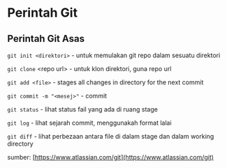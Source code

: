 # Perintah Git

## Perintah Git Asas

`git init <direktori>` - untuk memulakan git repo dalam sesuatu direktori

`git clone` &lt;repo url&gt; - untuk klon direktori, guna repo url

`git add <file>` - stages all changes in directory for the next commit

`git commit -m "<mesej>"` - commit

`git status` - lihat status fail yang ada di ruang stage

`git log` - lihat sejarah commit, menggunakah format lalai

`git diff` - lihat perbezaan antara file di dalam stage dan dalam working directory



sumber: [https://www.atlassian.com/git](https://www.atlassian.com/git)

